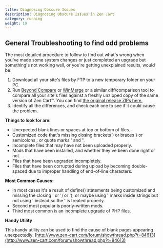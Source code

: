 ```yaml
---
title: Diagnosing Obscure Issues
description: Diagnosing Obscure Issues in Zen Cart 
category: running 
weight: 10
---
```


## General Troubleshooting to find odd problems

The most detailed procedure to follow to find out what's wrong when you've made some system changes or just completed an upgrade but something's not working well, or you're getting unexplained results, would be:

1.  Download all your site's files by FTP to a new temporary folder on your PC.
2.  Run [Beyond Compare](http://www.scootersoftware.com/download.php) or [WinMerge](http://winmerge.sf.net) or a similar diff/comparison tool to compare all your site's files against a freshly unzipped copy of the same version of Zen Cart™. You can find [the original release ZIPs here.](http://sourceforge.net/projects/zencart/files/)
3.  Identify all the differences, and check each one to see if it could cause the problem.

**Things to look for are:**

*   Unexpected blank lines or spaces at top or bottom of files.
*   Customized code that's missing closing brackets ) or braces } or semicolons ; or quote marks ' and ".
*   Incomplete files that may have not been uploaded properly.
*   Mods that have been installed, and whether they've been done right or not.
*   Files that have been upgraded incompletely.
*   Files that have been corrupted during upload by becoming double-spaced due to improper handling of end-of-line characters.

**Most Common Causes:**

*   In most cases it's a result of define() statements being customized and missing the closing ' or ') or '); or maybe using ' marks inside strings but not using \' instead so the ' is treated properly.
*   Second most popular is poorly-written mods.
*   Third most common is an incomplete upgrade of PHP files.

**Handy Utility**

This handy utility can be used to find the cause of blank pages appearing unexpectedly: [http://www.zen-cart.com/forum/showthread.php?t=84613](http://www.zen-cart.com/forum/showthread.php?t=84613)

